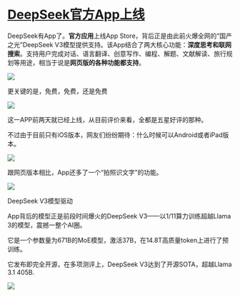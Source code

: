 # [DeepSeek官方App上线](https://github.com/myogg/Gitblog/issues/42)

DeepSeek有App了。**官方应用**上线App Store，背后正是由此前火爆全网的“国产之光”DeepSeek V3模型提供支持。该App结合了两大核心功能：**深度思考和联网搜索**。支持用户完成对话、语言翻译、创意写作、编程、解题、文献解读、旅行规划等用途，相当于说是**网页版的各种功能都支持**。

![](https://pic.superbed.cc/item/67850520fa9f77b4dce18b54.webp)

更关键的是，免费，免费，还是免费

![](https://pic.superbed.cc/item/67850538fa9f77b4dce18c41.webp)

这一APP前两天就已经上线，从目前评价来看，全都是五星好评的那种。

不过由于目前只有iOS版本，网友们纷纷期待：什么时候可以Android或者iPad版本。

![](https://pic.superbed.cc/item/6785059afa9f77b4dce18fa8.webp)

跟网页版本相比，App还多了一个“拍照识文字”的功能。

![](https://pic.superbed.cc/item/678505dffa9f77b4dce192f1.webp)

DeepSeek V3模型驱动

App背后的模型正是前段时间爆火的DeepSeek V3——以1/11算力训练超越Llama 3的模型，震撼一整个AI圈。

它是一个参数量为671B的MoE模型，激活37B，在14.8T高质量token上进行了预训练。

它发布即完全开源，在多项测评上，DeepSeek V3达到了开源SOTA，超越Llama 3.1 405B.

![](https://pic.superbed.cc/item/6785062bfa9f77b4dce1b082.webp)



